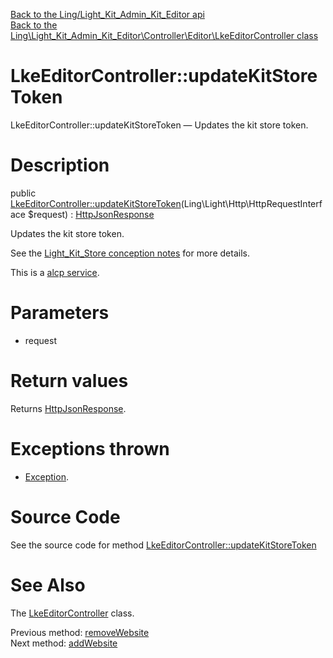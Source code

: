 [Back to the Ling/Light_Kit_Admin_Kit_Editor api](https://github.com/lingtalfi/Light_Kit_Admin_Kit_Editor/blob/master/doc/api/Ling/Light_Kit_Admin_Kit_Editor.md)<br>
[Back to the Ling\Light_Kit_Admin_Kit_Editor\Controller\Editor\LkeEditorController class](https://github.com/lingtalfi/Light_Kit_Admin_Kit_Editor/blob/master/doc/api/Ling/Light_Kit_Admin_Kit_Editor/Controller/Editor/LkeEditorController.md)


LkeEditorController::updateKitStoreToken
================



LkeEditorController::updateKitStoreToken — Updates the kit store token.




Description
================


public [LkeEditorController::updateKitStoreToken](https://github.com/lingtalfi/Light_Kit_Admin_Kit_Editor/blob/master/doc/api/Ling/Light_Kit_Admin_Kit_Editor/Controller/Editor/LkeEditorController/updateKitStoreToken.md)(Ling\Light\Http\HttpRequestInterface $request) : [HttpJsonResponse](https://github.com/lingtalfi/Light/blob/master/doc/api/Ling/Light/Http/HttpJsonResponse.md)




Updates the kit store token.

See the [Light_Kit_Store conception notes](https://github.com/lingtalfi/Light_Kit_Admin_Kit_Editor/blob/master/doc/pages/conception-notes.md) for more details.

This is a [alcp service](https://github.com/lingtalfi/TheBar/blob/master/discussions/alcp-service.md).




Parameters
================


- request

    


Return values
================

Returns [HttpJsonResponse](https://github.com/lingtalfi/Light/blob/master/doc/api/Ling/Light/Http/HttpJsonResponse.md).


Exceptions thrown
================

- [Exception](http://php.net/manual/en/class.exception.php).&nbsp;







Source Code
===========
See the source code for method [LkeEditorController::updateKitStoreToken](https://github.com/lingtalfi/Light_Kit_Admin_Kit_Editor/blob/master/Controller/Editor/LkeEditorController.php#L80-L135)


See Also
================

The [LkeEditorController](https://github.com/lingtalfi/Light_Kit_Admin_Kit_Editor/blob/master/doc/api/Ling/Light_Kit_Admin_Kit_Editor/Controller/Editor/LkeEditorController.md) class.

Previous method: [removeWebsite](https://github.com/lingtalfi/Light_Kit_Admin_Kit_Editor/blob/master/doc/api/Ling/Light_Kit_Admin_Kit_Editor/Controller/Editor/LkeEditorController/removeWebsite.md)<br>Next method: [addWebsite](https://github.com/lingtalfi/Light_Kit_Admin_Kit_Editor/blob/master/doc/api/Ling/Light_Kit_Admin_Kit_Editor/Controller/Editor/LkeEditorController/addWebsite.md)<br>

